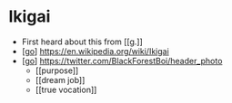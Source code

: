 # Ikigai

- First heard about this from [[g.]]
- [[go]] https://en.wikipedia.org/wiki/Ikigai
- [[go]] https://twitter.com/BlackForestBoi/header_photo
  - [[purpose]]
  - [[dream job]]
  - [[true vocation]]


[//begin]: # "Autogenerated link references for markdown compatibility"
[go]: go "Go"
[//end]: # "Autogenerated link references"